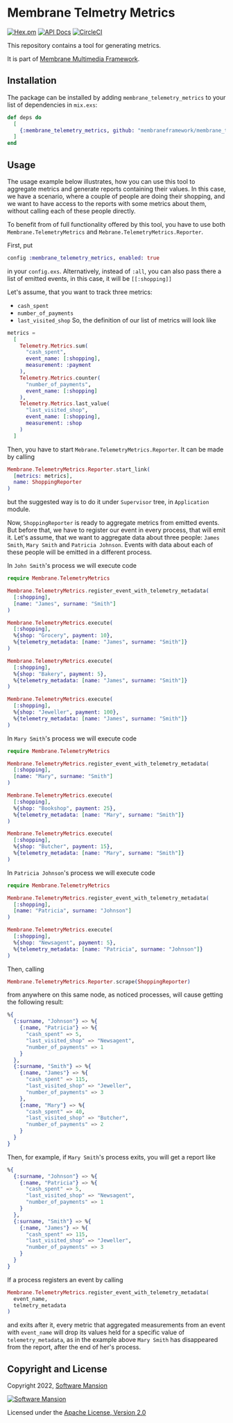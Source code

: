 # Membrane Telmetry Metrics

[![Hex.pm](https://img.shields.io/hexpm/v/membrane_telemetry_metrics.svg)](https://hex.pm/packages/membrane_telemetry_metrics)
[![API Docs](https://img.shields.io/badge/api-docs-yellow.svg?style=flat)](https://hexdocs.pm/membrane_telemetry_metrics)
[![CircleCI](https://circleci.com/gh/membraneframework/membrane_telemetry_metrics.svg?style=svg)](https://circleci.com/gh/membraneframework/membrane_telemetry_metrics)

This repository contains a tool for generating metrics.

It is part of [Membrane Multimedia Framework](https://membraneframework.org).

## Installation

The package can be installed by adding `membrane_telemetry_metrics` to your list of dependencies in `mix.exs`:

```elixir
def deps do
  [
    {:membrane_telemetry_metrics, github: "membraneframework/membrane_telemetry_metrics"}
  ]
end
```

## Usage

The usage example below illustrates, how you can use this tool to aggregate metrics and generate reports containing their values. In this case, we have a scenario, where a couple of people are doing their shopping, and we want to have access to the reports with some metrics about them, without calling each of these people directly.

To benefit from of full functionality offered by this tool, you have to use both `Membrane.TelemetryMetrics` and `Mebrane.TelemetryMetrics.Reporter`. 

First, put 
```elixir
config :membrane_telemetry_metrics, enabled: true
```
in your `config.exs`. Alternatively, instead of `:all`, you can also pass there a list of emitted events, in this case, it will be `[[:shopping]]`

Let's assume, that you want to track three metrics: 
 * `cash_spent`
 * `number_of_payments`
 * `last_visited_shop`
So, the definition of our list of metrics will look like 
```elixir 
metrics = 
  [
    Telemetry.Metrics.sum(
      "cash_spent",
      event_name: [:shopping],
      measurement: :payment
    ),
    Telemetry.Metrics.counter(
      "number_of_payments",
      event_name: [:shopping]
    ),
    Telemetry.Metrics.last_value(
      "last_visited_shop",
      event_name: [:shopping],
      measurement: :shop
    )
  ]
```

Then, you have to start `Mebrane.TelemetryMetrics.Reporter`. It can be made by calling 
```elixir
Membrane.TelemetryMetrics.Reporter.start_link(
  [metrics: metrics], 
  name: ShoppingReporter
)
```
but the suggested way is to do it under `Supervisor` tree, in `Application` module.

Now, `ShoppingReporter` is ready to aggregate metrics from emitted events. But before that, we have to register our event in every process, that will emit it. Let's assume, that we want to aggregate data about three people: `James Smith`, `Mary Smith` and `Patricia Johnson`. Events with data about each of these people will be emitted in a different process.

In `John Smith`'s process we will execute code
```elixir
require Membrane.TelemetryMetrics

Membrane.TelemetryMetrics.register_event_with_telemetry_metadata(
  [:shopping],
  [name: "James", surname: "Smith"]
)

Membrane.TelemetryMetrics.execute(
  [:shopping],
  %{shop: "Grocery", payment: 10},
  %{telemetry_metadata: [name: "James", surname: "Smith"]}
)

Membrane.TelemetryMetrics.execute(
  [:shopping],
  %{shop: "Bakery", payment: 5},
  %{telemetry_metadata: [name: "James", surname: "Smith"]}
)

Membrane.TelemetryMetrics.execute(
  [:shopping],
  %{shop: "Jeweller", payment: 100},
  %{telemetry_metadata: [name: "James", surname: "Smith"]}
)
```

In `Mary Smith`'s process we will execute code 
```elixir
require Membrane.TelemetryMetrics

Membrane.TelemetryMetrics.register_event_with_telemetry_metadata(
  [:shopping],
  [name: "Mary", surname: "Smith"]
)

Membrane.TelemetryMetrics.execute(
  [:shopping],
  %{shop: "Bookshop", payment: 25},
  %{telemetry_metadata: [name: "Mary", surname: "Smith"]}
)

Membrane.TelemetryMetrics.execute(
  [:shopping],
  %{shop: "Butcher", payment: 15},
  %{telemetry_metadata: [name: "Mary", surname: "Smith"]}
)
```

In `Patricia Johnson`'s process we will execute code 
```elixir
require Membrane.TelemetryMetrics

Membrane.TelemetryMetrics.register_event_with_telemetry_metadata(
  [:shopping],
  [name: "Patricia", surname: "Johnson"]
)

Membrane.TelemetryMetrics.execute(
  [:shopping],
  %{shop: "Newsagent", payment: 5},
  %{telemetry_metadata: [name: "Patricia", surname: "Johnson"]}
)
```

Then, calling 
```elixir
Membrane.TelemetryMetrics.Reporter.scrape(ShoppingReporter)
```
from anywhere on this same node, as noticed processes, will cause getting the following result:
```elixir 
%{
  {:surname, "Johnson"} => %{
    {:name, "Patricia"} => %{
      "cash_spent" => 5,
      "last_visited_shop" => "Newsagent",
      "number_of_payments" => 1
    }
  },
  {:surname, "Smith"} => %{
    {:name, "James"} => %{
      "cash_spent" => 115,
      "last_visited_shop" => "Jeweller",
      "number_of_payments" => 3
    },
    {:name, "Mary"} => %{
      "cash_spent" => 40,
      "last_visited_shop" => "Butcher",
      "number_of_payments" => 2
    }
  }
}
```

Then, for example, if `Mary Smith`'s process exits, you will get a report like
```elixir 
%{
  {:surname, "Johnson"} => %{
    {:name, "Patricia"} => %{
      "cash_spent" => 5,
      "last_visited_shop" => "Newsagent",
      "number_of_payments" => 1
    }
  },
  {:surname, "Smith"} => %{
    {:name, "James"} => %{
      "cash_spent" => 115,
      "last_visited_shop" => "Jeweller",
      "number_of_payments" => 3
    }
  }
}
```

If a process registers an event by calling
```elixir
Membrane.TelemetryMetrics.register_event_with_telemetry_metadata(
  event_name, 
  telmetry_metadata
)
```
and exits after it, every metric that aggregated measurements from an event with `event_name` will drop its values held for a specific value of `telemetry_metadata`, as in the example above `Mary Smith` has disappeared from the report, after the end of her's process.


## Copyright and License

Copyright 2022, [Software Mansion](https://swmansion.com/?utm_source=git&utm_medium=readme&utm_campaign=membrane_template_plugin)

[![Software Mansion](https://logo.swmansion.com/logo?color=white&variant=desktop&width=200&tag=membrane-github)](https://swmansion.com/?utm_source=git&utm_medium=readme&utm_campaign=membrane_template_plugin)

Licensed under the [Apache License, Version 2.0](LICENSE)

